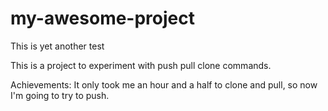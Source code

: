 # my-awesome-project
This is yet another test

This is a project to experiment with push pull clone commands.

Achievements: It only took me an hour and a half to clone and pull, so now I'm going to try to push.
